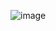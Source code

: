 ![image](https://user-images.githubusercontent.com/62719277/228691527-6ccbce8e-ab39-4baf-98e7-ccf98bb24fe9.png)
